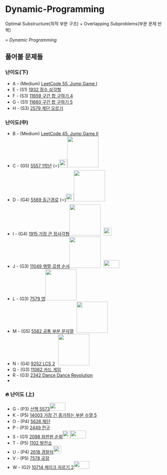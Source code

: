 # Dynamic-Programming

Optimal Substructure(최적 부분 구조) + Overlapping Subproblems(부분 문제 반복) 

= *Dynamic Programming*

## 풀어볼 문제들

### 난이도(下)
+ A - (Medium) [LeetCode 55. Jump Game I](https://leetcode.com/problems/jump-game/description/)
+ E - (S1) [1932 정수 삼각형](https://www.acmicpc.net/problem/1932)    
+ F - (S3) [11659 구간 합 구하기 4](https://www.acmicpc.net/problem/11659)    
+ G - (S1) [11660 구간 합 구하기 5](https://www.acmicpc.net/problem/11660)    
+ H - (S3) [2579 계단 오르기](https://www.acmicpc.net/problem/2579)    

### 난이도(中)
+ B - (Medium) [LeetCode 45. Jump Game II](https://leetcode.com/problems/jump-game-ii/description/)
+ C - (G5) [5557 1학년](https://www.acmicpc.net/problem/5557) (:star:)[<img src = "https://github.com/sulogc.png" width="25" height="25">](./Code/5557/5557_L.py)[<img src = "https://github.com/Haaarimmm.png" width="100" height="100">](./Code/5557/5557_K.py)[<img src = "https://github.com/wocjs.png" width="10" height="25">](./Code/5557/5557_H.py)
+ D - (G4) [5569 출근경로](https://www.acmicpc.net/problem/5569) (:star:)[<img src = "https://github.com/sulogc.png" width="25" height="25">](./Code/5569/5569_L.py)[<img src = "https://github.com/Haaarimmm.png" width="100" height="100">](./Code/5569/5569_K.py)[<img src = "https://github.com/wocjs.png" width="10" height="25">](./Code/5569/5569_H.py)
+ I - (G4) [1915 가장 큰 정사각형](https://www.acmicpc.net/problem/1915)[<img src = "https://github.com/Haaarimmm.png" width="100" height="100">](./Code/1915/1915_K.py)[<img src = "https://github.com/wocjs.png" width="10" height="25">](./Code/1915/1915_H.py)[<img src = "https://github.com/suchshin.png" width="25" height="25">](./Code/1915/1915_S.py)
+ J - (G3) [11049 행렬 곱셈 순서](https://www.acmicpc.net/problem/11049)[<img src = "https://github.com/Haaarimmm.png" width="100" height="100">](./Code/11049/11049_K.py)[<img src = "https://github.com/wocjs.png" width="10" height="25">](./Code/11049/11049_H.py)[<img src = "https://github.com/Frog-Slayer.png" width="50" height="25">](./Code/11049/11049_P.cpp)
+ L - (G3) [7579 앱](https://www.acmicpc.net/problem/7579)[<img src = "https://github.com/Haaarimmm.png" width="100" height="100">](./Code/7579/7579_K.py)
+ M - (G5) [5582 공통 부분 문자열](https://www.acmicpc.net/problem/5582)[<img src = "https://github.com/wocjs.png" width="10" height="25">](./Code/5582/5582_H.py)[<img src = "https://github.com/Haaarimmm.png" width="100" height="100">](./Code/5582/5582_K.py)
+ N - (G4) [9252 LCS 2](https://www.acmicpc.net/problem/9252)[<img src = "https://github.com/wocjs.png" width="10" height="25">](./Code/9252/9252_H.py)[<img src = "https://github.com/Haaarimmm.png" width="100" height="100">](./Code/9252/9252_K.py)
+ Q - (G3) [11062 카드 게임](https://www.acmicpc.net/problem/11062)
+ R - (G3) [2342 Dance Dance Revolution](https://www.acmicpc.net/problem/2342)
+ 
### :fire: 난이도 (上)
+ G - (P3) [산책	5573](https://www.acmicpc.net/problem/5573)[<img src = "https://github.com/Frog-Slayer.png" width="50" height="25">](./Code/5573/5573_P.cpp)
+ K - (P5) [14003 가장 긴 증가하는 부분 수열 5](https://www.acmicpc.net/problem/14003)   
+ O - (P4) [5626 제단](https://www.acmicpc.net/problem/5626)
+ P - (P3) [2449 전구](https://www.acmicpc.net/problem/2449)
+ S - (G1) [2098 외판원 순회](https://www.acmicpc.net/problem/2098)[<img src = "https://github.com/sulogc.png" width="25" height="25">](./Code/2098/b2098_L.java)[<img src = "https://github.com/Frog-Slayer.png" width="50" height="25">](./Code/2098/2098_P.cpp)
+ T - (P5) [1102 발전소](https://www.acmicpc.net/problem/1102)
+ U - (P4) [2618 경찰차](https://www.acmicpc.net/problem/2618)[<img src = "https://github.com/sulogc.png" width="25" height="25">](./Code/2618/b2618_L.java)
+ V - (P5) [7578 공장](https://www.acmicpc.net/problem/7578)
+ W - (G2) [10714 케이크 자르기 2](https://www.acmicpc.net/problem/10714)[<img src = "https://github.com/Frog-Slayer.png" width="50" height="25">](./Code/10714/10714_P.cpp)
  

